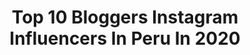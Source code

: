 ---
title: Top 10 Bloggers Instagram Influencers In Peru In 2020
description: >-
  Find top bloggers Instagram influencers in Peru in 2020. Most popular hashtags: #publicidad #peru #lookoftheday #lima.
platform: Instagram
hits: 40
text_top: Identify the most popular Instagram accounts on inBeat.
text_bottom: Our database holds 40 Instagram influencers like this in Peru for you to pitch.
profiles:
  - username: "pierina_dg"
    fullname: >-
      Pierina De La Borda Gotuzzo
    bio: >-
      Comunicadora Social Lifestyle Blogger 🍃 @qhalella.pe 🎭Actriz 📍Arequipeña en Lima 📩 pieri_dbg@hotmail.com AREQUIPA ❤️⬇️⬇️
    location: "Peru"
    followers: 28511
    engagement: 263
    commentsToLikes: 0.082306
    id: ck0u81ats66gj0i19ly75nquv
    verified: false
    hashtags: "#lookoftheday, #girl, #ootd, #outfitoftheday"
  - username: "artbycch"
    fullname: >-
      Camila Chehade ☆
    bio: >-
      Beauty Blogger ☆ MAKEUP ARTIST ☆ 🤍 @closetsalebycch 🪐✨💭 Tik tok 🦄 : cch.99 💌 camilachehade@hotmail.com
    location: "Peru"
    followers: 10419
    engagement: 572
    commentsToLikes: 0.064751
    id: ck6tibs9h0f3y0j71zb553mbn
    verified: false
    hashtags: "#muaperu, #muasfam, #muasupport, #benebabe"
  - username: "callme.marla"
    fullname: >-
      ⛓🔗MarLa | Grungeblog🔗⛓
    bio: >-
      📍Perú. ♡ Grunge Fashion Blogger. ♡ Ambassador: @lamoda ✨ ♡ NUEVO VIDEO 👇🏼 Mi colección de zapatos 🖤
    location: "Peru"
    followers: 12802
    engagement: 1156
    commentsToLikes: 0.156660
    id: ckaotvcblxonl0i78lxs33q69
    verified: false
    hashtags: "#altfashion, #grungestyle, #grungeaccount, #egirloutfit"
  - username: "arturobullard"
    fullname: >-
      Arturo Bullard - Fotógrafo
    bio: >-
      Deje la corbata y fui tras mis sueños Papá Viajero Blogger 🇵🇪 Embajador: @canonperu @ishopperu @vivaairpe 👉 @bullardphotoart Tambopata 👇👇👇
    location: "Peru"
    followers: 50296
    engagement: 229
    commentsToLikes: 0.051760
    id: ck14i9u31ecaz0i19zz3waqmn
    verified: false
    hashtags: "#lovefamily, #zorritos, #sun, #peru"
  - username: "mamiscool"
    fullname: >-
      Kristin Morris S.
    bio: >-
      [Lifestyle & Mom Blogger 👩‍👧‍👦 Comunicadora] Cool Mom ✌🏻💚 Mamá de dos 👦🏻👧🏻 Kiki 💜 💻 Blog: mamiscool.com 📱Facebook: @mamiscool blog ⤵️Último Video⤵️
    location: "Peru"
    followers: 33442
    engagement: 168
    commentsToLikes: 0.090381
    id: ck6u1dpt1l4jd0j71i6fgnfd1
    verified: false
    hashtags: "#zumathefrenchie, #goodnight, #publicidad, #mamiscool"
  - username: "placeresculpososblog"
    fullname: >-
      Magda Pérez G.
    bio: >-
      🍔Food Blogger a punto de volverse chef 📍Lima 📍Trujillo 📩 placeresculpososblog@gmail.com
    location: "Peru"
    followers: 15275
    engagement: 582
    commentsToLikes: 0.043245
    id: ck9haxy7nejmw0j788nvfr17v
    verified: false
    hashtags: "#trujillo, #guiltypleasure, #instafood, #igersperu"
  - username: "daniellaeacosta"
    fullname: >-
      Daniella Acosta
    bio: >-
      👩🏻‍🎓l Publicista & Lifestyle Blogger 🎶| #TikTok @daniellaeacosta 🌷l Jeremías 29:11 👩🏻‍💻l @versatile.peru Mira mi último video⬇️
    location: "Peru"
    followers: 57299
    engagement: 221
    commentsToLikes: 0.188334
    id: ck13d1tzc38n30i19e4v4c15v
    verified: false
    hashtags: "#lifestyleblogger, #comfystyle, #fashionblog, #fashionstyle"
  - username: "estilozas"
    fullname: >-
      Jeani Jaramillo
    bio: >-
      Fashion Director @EstilozasStore Podcaster @EstilozasPodcast Blogger www.estilozas.com #MadreAmigaChofer 📍Made in Perú 🇵🇪 🎙️Nuevo Podcast! 👇🏼👇🏼👇🏼
    location: "Peru"
    followers: 73544
    engagement: 94
    commentsToLikes: 0.121170
    id: ck5q26xtgekb60i11uk8fsxmo
    verified: true
    hashtags: "#miexperiencia, #beauty, #anewprotinol, #merinorenunciaya"
  - username: "porsegundavezblog"
    fullname: >-
      Por Segunda Vez
    bio: >-
      Jenni, Mamá de 👨‍👦‍👦🐺🐶 lifestyle blogger 🖥️, comparto recetas 🍽️ manualidades 🖌️tips, datos y todo lo que me hace feliz. 💜 @bloggerhoodperu
    location: "Peru"
    followers: 31023
    engagement: 244
    commentsToLikes: 0.046255
    id: ck55mhqhj3z9z0i119b309r63
    verified: false
    hashtags: "#recetafacil, #mischicos, #porsegundavezblog, #mamadehombres"
  - username: "elcharroylamayrita"
    fullname: >-
      El Charro y la Mayrita
    bio: >-
      Cantante/Bloggers/ Motivadores 🎶 Inspirando Parejas/Familias 👨‍👩‍👧‍👦💕 5M Facebook/ 200k+ YouTube 💻 📱Contrataciones 817-296-9642 YouTube👇
    location: "Peru"
    followers: 1085759
    engagement: 71
    commentsToLikes: 0.020935
    id: ck8t2eu56z7tc0j78xb6j4bbq
    verified: false
    hashtags: "#explorepage, #pareja, #hijos, #familia"
---